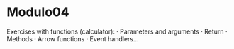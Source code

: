 # Modulo04
Exercises with functions (calculator):
· Parameters and arguments
· Return
· Methods
· Arrow functions
· Event handlers...
